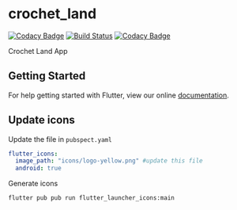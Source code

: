 # crochet_land

[![Codacy Badge](https://api.codacy.com/project/badge/Grade/730eb8cb1e8647119ee00a98fe44eb1f)](https://app.codacy.com/app/CrochetLand/app?utm_source=github.com&utm_medium=referral&utm_content=CrochetLand/app&utm_campaign=badger)
[![Build Status](https://travis-ci.org/CrochetLand/app.svg?branch=master)](https://travis-ci.org/CrochetLand/app)
[![Codacy Badge](https://api.codacy.com/project/badge/Coverage/30e4207dc9334b23b7759c2b2cba8693)](https://www.codacy.com/app/CrochetLand/app?utm_source=github.com&utm_medium=referral&utm_content=CrochetLand/app&utm_campaign=Badge_Coverage)

Crochet Land App

## Getting Started

For help getting started with Flutter, view our online
[documentation](https://flutter.io/).

## Update icons

Update the file in `pubspect.yaml`

```yaml
flutter_icons:
  image_path: "icons/logo-yellow.png" #update this file
  android: true

```
Generate icons

```bash
flutter pub pub run flutter_launcher_icons:main
```
